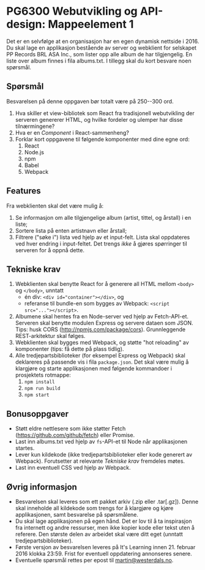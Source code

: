 # PG6300 Webutvikling og API-design: Mappeelement 1

Det er en selvfølge at en organisasjon har en egen dynamisk nettside i 2016. Du skal lage en applikasjon bestående av server og webklient for selskapet PP Records BRL ASA Inc., som lister opp alle album de har tilgjengelig. En liste over album finnes i fila albums.txt. I tillegg skal du kort besvare noen spørsmål.

## Spørsmål

Besvarelsen på denne oppgaven bør totalt være på 250--300 ord.

1. Hva skiller et view-bibliotek som React fra tradisjonell webutvikling der serveren genererer HTML, og hvilke fordeler og ulemper har disse tilnærmingene?
2. Hva er en _Component_ i React-sammenheng?
3. Forklar kort oppgavene til følgende komponenter med dine egne ord:
    1. React
    2. Node.js
    3. npm
    4. Babel
    5. Webpack

## Features

Fra webklienten skal det være mulig å:

1. Se informasjon om alle tilgjengelige album (artist, tittel, og årstall) i en liste;
2. Sortere lista på enten artistnavn eller årstall;
3. Filtrere ("søke i") lista ved hjelp av et input-felt. Lista skal oppdateres ved hver endring i input-feltet. Det trengs _ikke_  å gjøres spørringer til serveren for å oppnå dette.

## Tekniske krav

1. Webklienten skal benytte React for å generere all HTML mellom `<body>` og `</body>`, unntatt
    - én div: `<div id="container"></div>`, og
    - referanse til bundle-en som bygges av Webpack: `<script src="..."></script>`.
2. Albumene skal hentes fra en Node-server ved hjelp av Fetch-API-et. Serveren skal benytte modulen Express og servere dataen som JSON. Tips: husk CORS (http://npmjs.com/package/cors). Grunnleggende REST-arkitektur skal følges.
3. Webklienten skal bygges med Webpack, og støtte "hot reloading" av komponenter (tips: få dette på plass tidlig).
4. Alle tredjepartsbiblioteker (for eksempel Express og Webpack) skal deklareres på passende vis i fila `package.json`. Det skal være mulig å klargjøre og starte applikasjonen med følgende kommandoer i prosjektets rotmappe:
    1. `npm install`
    2. `npm run build`
    3. `npm start`

## Bonusoppgaver

- Støtt eldre nettlesere som ikke støtter Fetch (https://github.com/github/fetch) eller Promise.
- Last inn albums.txt ved hjelp av `fs`-API-et til Node når applikasjonen startes.
- Lever kun kildekode (ikke tredjepartsbiblioteker eller kode generert av Webpack). Forutsetter at relevante _Tekniske krav_ fremdeles møtes.
- Last inn eventuell CSS ved hjelp av Webpack.

## Øvrig informasjon

- Besvarelsen skal leveres som ett pakket arkiv (.zip eller .tar[.gz]). Denne skal inneholde all kildekode som trengs for å klargjøre og kjøre applikasjonen, samt besvarelse på spørsmålene.
- Du skal lage applikasjonen på egen hånd. Det er lov til å ta inspirasjon fra internett og andre ressurser, men ikke kopier kode eller tekst uten å referere. Den største delen av arbeidet skal være ditt eget (unntatt tredjepartsbiblioteker).
- Første versjon av besvarelsen leveres på It's Learning innen 21. februar 2016 klokka 23:59. Frist for eventuell oppdatering annonseres senere.
- Eventuelle spørsmål rettes per epost til martin@westerdals.no.
